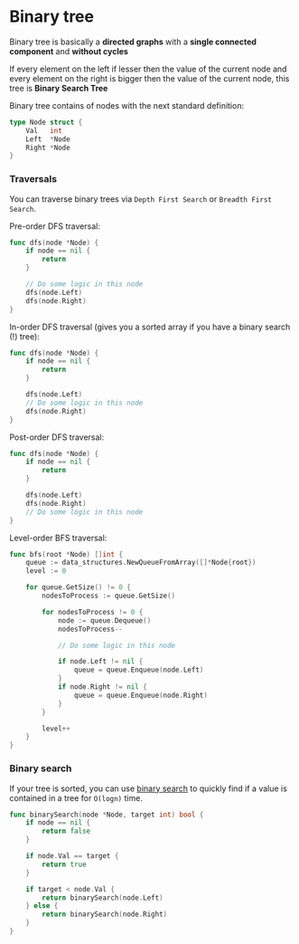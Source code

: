 # Binary tree

Binary tree is basically a **directed graphs** with a **single connected component** and **without cycles**

If every element on the left if lesser then the value of the current node and every element on the right is bigger then the value of the current node, this tree is **Binary Search Tree**

Binary tree contains of nodes with the next standard definition:
```go
type Node struct {
	Val   int
	Left  *Node
	Right *Node
}
```

### Traversals

You can traverse binary trees via `Depth First Search` or `Breadth First Search`. 

Pre-order DFS traversal:
```go
func dfs(node *Node) {
	if node == nil {
		return
	}

	// Do some logic in this node
	dfs(node.Left)
	dfs(node.Right)
}
```


In-order DFS traversal (gives you a sorted array if you have a binary search (!) tree):
```go
func dfs(node *Node) {
	if node == nil {
		return
	}

	dfs(node.Left)
	// Do some logic in this node
	dfs(node.Right)
}
```


Post-order DFS traversal:
```go
func dfs(node *Node) {
	if node == nil {
		return
	}

	dfs(node.Left)
	dfs(node.Right)
	// Do some logic in this node
}
```

Level-order BFS traversal:

```go
func bfs(root *Node) []int {
	queue := data_structures.NewQueueFromArray([]*Node{root})
	level := 0

	for queue.GetSize() != 0 {
		nodesToProcess := queue.GetSize()

		for nodesToProcess != 0 {
			node := queue.Dequeue()
			nodesToProcess--

			// Do some logic in this node

			if node.Left != nil {
				queue = queue.Enqueue(node.Left)
			}
			if node.Right != nil {
				queue = queue.Enqueue(node.Right)
			}
		}

		level++
	}
}
```

### Binary search

If your tree is sorted, you can use [binary search](../algorithms/binary_search.md) to quickly find if a value is
contained in a tree for `O(logn)` time.

```go
func binarySearch(node *Node, target int) bool {
	if node == nil {
		return false
	}

	if node.Val == target {
		return true
	}

	if target < node.Val {
		return binarySearch(node.Left)
	} else {
		return binarySearch(node.Right)
	}
}

```
